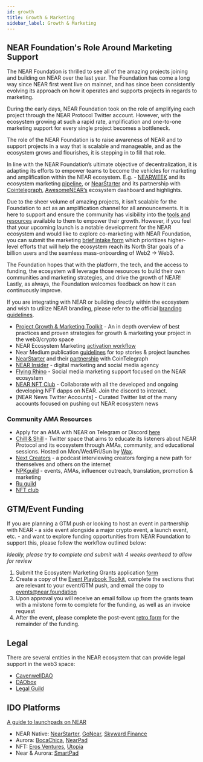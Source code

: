 ```yaml
---
id: growth
title: Growth & Marketing
sidebar_label: Growth & Marketing
---
```


## NEAR Foundation's Role Around Marketing Support

The NEAR Foundation is thrilled to see all of the amazing projects joining and building on NEAR over the last year. The Foundation has come a long way since NEAR first went live on mainnet, and has since been consistently evolving its approach on how it operates and supports projects in regards to marketing.

During the early days, NEAR Foundation took on the role of amplifying each project through the NEAR Protocol Twitter account. However, with the ecosystem growing at such a rapid rate, amplification and one-to-one marketing support for every single project becomes a bottleneck. 

The role of the NEAR Foundation is to raise awareness of NEAR and to support projects in a way that is scalable and manageable, and as the ecosystem grows and flourishes, it is stepping in to fill that role.

In line with the NEAR Foundation’s ultimate objective of decentralization, it is  adapting its  efforts to empower teams to become the vehicles for marketing and amplification within the NEAR ecosystem. E.g. - [NEARWEEK](https://nearweek.com/) and its ecosystem marketing [pipeline](https://docs.google.com/document/d/1OGDwVpHPC5FMLrlOtnjkEtOQ4Ps4G8QtaEhMvAhDjJQ/edit?usp=sharing), or [NearStarter](https://nearstarter.fi/) and its partnership with [Cointelegraph](https://docs.google.com/document/d/1GOUVZBJc-fqxx34c_qyYMr3cQVlM3fFjevI_1J2YsNw/edit?usp=sharing), [AwesomeNEAR’s](https://awesomenear.com/) ecosystem dashboard and highlights.

Due to the sheer volume of amazing projects, it isn’t scalable for the Foundation to act as an amplification channel for all announcements. It is here to support and ensure the community has visibility into the [tools and resources](https://wiki.near.org/support/growth) available to them to empower their growth. However, if you feel that your upcoming launch is a notable development for the NEAR ecosystem and would like to explore co-marketing with NEAR Foundation, you can submit the marketing [brief intake form](https://form.asana.com/?k=S-5eg9E3W4uLZDP4bHH0zQ&d=1200511332919466) which prioritizes higher-level efforts that will help the ecosystem reach its North Star goals of a billion users and the seamless mass-onboarding of Web2 -> Web3.

The Foundation hopes that with the platform, the tech, and the access to funding, the ecosystem will leverage those resources to build their own communities and marketing strategies, and drive the growth of NEAR! Lastly, as always, the Foundation welcomes feedback on how it can continuously improve.


If you are integrating with NEAR or building directly within the ecosystem and wish to utilize NEAR branding, please refer to the official [branding guidelines](https://near.org/brand/).

* [Project Growth & Marketing Toolkit](https://docs.google.com/presentation/d/1Abjnbw6qNSC7hu3vAqWqo9hn5pOArakIfU9ZRR0SQTI/edit?usp=sharing) - An in depth overview of best practices and proven strategies for growth & marketing your project in the web3/crypto space
* NEAR Ecosystem Marketing [activation workflow](https://drive.google.com/file/d/1NsMDzKxFHoKopgEOpf2JGVXI8NzvDrsc/view)
* Near Medium publication [guidelines](https://docs.google.com/document/d/1MNy9PikQWHLiXQyDs-E7ijeA79rsBZ2TY3wzh6GGG08/edit?usp=sharing) for top stories & project launches
* [NearStarter](https://www.google.com/url?q=https%3A%2F%2Fdocsend.com%2Fview%2Fjnyhkf75fbavu5i6&sa=D&sntz=1&usg=AOvVaw04qMt85ZJLRy6dBXSu6xvK) and their [partnership](https://docs.google.com/document/d/1GOUVZBJc-fqxx34c_qyYMr3cQVlM3fFjevI_1J2YsNw/edit?usp=sharing) with CoinTelegraph
* [NEAR Insider](https://drive.google.com/file/d/1MboTFLzp-8ydMgyVcww0H_BgjUpPnWOR/view) - digital marketing and social media agency
* [Flying Rhino](https://beacons.ai/flyingrhino) - Social media marketing support focused on the NEAR ecosystem
* [NEAR NFT Club](https://nearnft.club/) - Collaborate with all the developed and ongoing developing NFT dapps on NEAR. Join the discord to interact.
* [NEAR News Twitter Accounts] - Curated Twitter list of the many accounts focused on pushing out NEAR ecosystem news

### Community AMA Resources

* Apply for an AMA with NEAR on Telegram or Discord [here](https://docs.google.com/forms/d/e/1FAIpQLSc0Xf9UdCuZmJ9mTooqtyDpthRFfn1-yfC0yfGdBAAdnA_Vhg/viewform)
* [Chill & Shill](https://linktr.ee/chillandshill) - Twitter space that aims to educate its listeners about NEAR Protocol and its ecosystem through AMAs, community, and educational sessions. Hosted on Mon/Wed/Fri/Sun by [Wax](https://twitter.com/waxnear).
* [Next Creators](https://nextcreators.simplecast.com/) - a podcast interviewing creators forging a new path for themselves and others on the internet
* [NPKguild](https://t.me/damboy22) - events, AMAs, influencer outreach, translation, promotion & marketing
* [Ru guild](https://t.me/yu1ian)
* [NFT club](https://t.me/naveenkandwal)


## GTM/Event Funding

If you are planning a GTM push or looking to host an event in partnership with NEAR - a side event alongside a major crypto event, a launch event, etc. - and want to explore funding opportunities from NEAR Foundation to support this, please follow the workflow outlined below:

*Ideally, please try to complete and submit with 4 weeks overhead to allow for review*

1. Submit the Ecosystem Marketing Grants application [form](https://airtable.com/shrm92EDb6ydLrSxr)
2. Create a copy of the [Event Playbook Toolkit](https://docs.google.com/presentation/d/1MysTwrdWgwd7DdEGD-O6CCIwZZ68YxpZWIqzba3k0jk/edit#slide=id.g13072457ef4_0_0), complete the sections that are relevant to your event/GTM push, and email the copy to events@near.foundation
3. Upon approval you will receive an email follow up from the grants team with a milstone form to complete for the funding, as well as an invoice request
4. After the event, please complete the post-event [retro form](https://docs.google.com/document/d/1wGYvxcEIgocgj32NnRnnfCycCQFNKp3iwvfThKwp73E/edit) for the remainder of the funding.


## Legal

There are several entities in the NEAR ecosystem that can provide legal support in the web3 space:

* [CavenwellDAO](https://www.google.com/url?q=https%3A%2F%2Fgov.near.org%2Ft%2Fhello-we-are-cavenwell-dao-corporate-structuring-specialists%2F12607&sa=D&sntz=1&usg=AOvVaw1_QjBdGJUAYiAZRKgMFgIs)
* [DAObox](https://www.google.com/url?q=https%3A%2F%2Fdaobox.org%2F&sa=D&sntz=1&usg=AOvVaw30NfKF0u-wJIce2Kn_SvB3)
* [Legal Guild](https://www.google.com/url?q=https%3A%2F%2Fnearlegal.com%2F&sa=D&sntz=1&usg=AOvVaw3Bv8ZD_7EdoLOcNuU6rGCI)


## IDO Platforms

[A guide to launchpads on NEAR](https://medium.com/nearweek/a-guide-to-launchpads-on-near-ido-edition-b3afe6659cb9)

* NEAR Native: [NearStarter](https://twitter.com/near_starter), [GoNear](https://gonear.io/), [Skyward Finance](https://skyward.finance/)
* Aurora: [BocaChica](https://bocachica.io/), [NearPad](https://pad.fi/) 
* NFT:  [Eros Ventures](https://www.eros.ventures/), [Utopia](https://secretskelliessociety.com/launchpad-utopia/)
* Near & Aurora: [SmartPad](https://smartpad.network/)
